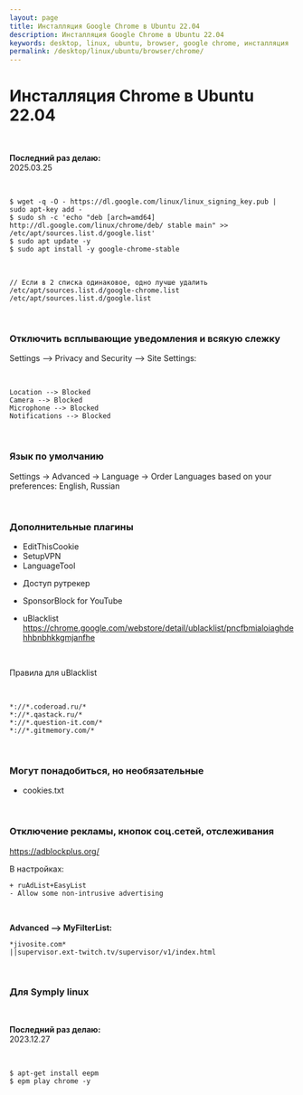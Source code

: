 ```yaml
---
layout: page
title: Инсталляция Google Chrome в Ubuntu 22.04
description: Инсталляция Google Chrome в Ubuntu 22.04
keywords: desktop, linux, ubuntu, browser, google chrome, инсталляция
permalink: /desktop/linux/ubuntu/browser/chrome/
---
```


# Инсталляция Chrome в Ubuntu 22.04

<br/>

**Последний раз делаю:**  
2025.03.25

<br/>

```
$ wget -q -O - https://dl.google.com/linux/linux_signing_key.pub | sudo apt-key add -
$ sudo sh -c 'echo "deb [arch=amd64] http://dl.google.com/linux/chrome/deb/ stable main" >> /etc/apt/sources.list.d/google.list'
$ sudo apt update -y
$ sudo apt install -y google-chrome-stable
```

<br/>

```
// Если в 2 списка одинаковое, одно лучше удалить
/etc/apt/sources.list.d/google-chrome.list
/etc/apt/sources.list.d/google.list
```

<br/>

### Отключить всплывающие уведомления и всякую слежку

Settings --> Privacy and Security --> Site Settings:

<br/>

```
Location --> Blocked
Camera --> Blocked
Microphone --> Blocked
Notifications --> Blocked
```

<br/>

### Язык по умолчанию

Settings -> Advanced -> Language -> Order Languages based on your preferences: English, Russian

<br/>

### Дополнительные плагины

- EditThisCookie
- SetupVPN
- LanguageTool

<!--

- Nimbus Screenshoot & Screen Video Recorder

-->

- Доступ рутрекер
- SponsorBlock for YouTube

- uBlacklist
  https://chrome.google.com/webstore/detail/ublacklist/pncfbmialoiaghdehhbnbhkkgmjanfhe

<br/>

Правила для uBlacklist

<br/>

```
*://*.coderoad.ru/*
*://*.qastack.ru/*
*://*.question-it.com/*
*://*.gitmemory.com/*
```

<!--
hola vpn
-->

<br/>

### Могут понадобиться, но необязательные

- cookies.txt

<br/>

### Отключение рекламы, кнопок соц.сетей, отслеживания

https://adblockplus.org/

В настройках:

    + ruAdList+EasyList
    - Allow some non-intrusive advertising

<br/>

**Advanced --> MyFilterList:**

    *jivosite.com*
    ||supervisor.ext-twitch.tv/supervisor/v1/index.html

<br/>

### Для Symply linux

<br/>

**Последний раз делаю:**  
2023.12.27

<br/>

```
$ apt-get install eepm
$ epm play chrome -y
```
